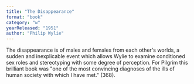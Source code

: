 ```yaml
---
title: "The Disappearance"
format: "book"
category: "w"
yearReleased: "1951"
author: "Philip Wylie"
---
```

The disappearance is of males and females from each other's worlds, a sudden and inexplicable event which allows Wylie to examine conditioned sex roles and stereotyping with some degree of perception. For Pilgrim this brilliant book was  "one of the most convincing diagnoses of the ills of human society with which I have met." (368).
 